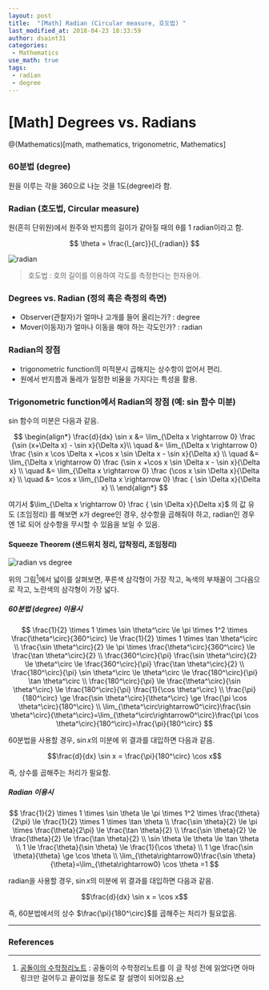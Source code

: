 ```yaml
---
layout: post
title:  "[Math] Radian (Circular measure, 호도법) "
last_modified_at: 2018-04-23 18:33:59
author: dsaint31
categories: 
 - Mathematics
use_math: true
tags: 
 - radian
 - degree
---
```


# [Math] Degrees vs. Radians
@(Mathematics)[math, mathematics, trigonometric, Mathematics]

### 60분법 (degree)

원을 이루는 각을 360으로 나눈 것을 1도(degree)라 함.

### Radian (호도법, Circular measure)

원(흔히 단위원)에서 원주와 반지름의 길이가 같아질 때의 θ를 1 radian이라고 함.

$$  
\theta = \frac{l_{arc}}{l_{radian}} 
$$

![radian](https://docs.google.com/drawings/d/e/2PACX-1vQcUiUPcrTIEeWFE59QPqZO240PVaYSRZGBsB9B_RNMhmP5NrT5H6JWxTIaXNb0D0Y-F8K8FhCUREka/pub?w=142&h=1400)

> 호도법 : 호의 길이를 이용하여 각도를 측정한다는 한자용어.

### Degrees vs. Radian (정의 혹은 측정의 측면)

* Observer(관찰자)가 얼마나 고개를 들어 올리는가? : degree
* Mover(이동자)가 얼마나 이동을 해야 하는 각도인가? : radian

### Radian의 장점

* trigonometric function의 미적분시 곱해지는 상수항이 없어서 편리.
* 원에서 반지름과 둘레가 일정한 비율을 가지다는 특성을 활용.

### Trigonometric function에서 Radian의 장점 (예: sin 함수 미분)

sin 함수의 미분은 다음과 같음.

$$ 
\begin{align*}
\frac{d}{dx} \sin x &= \lim_{\Delta x \rightarrow 0} \frac {\sin (x+\Delta x) - \sin x}{\Delta x}\\
\quad &= \lim_{\Delta x \rightarrow 0} \frac {\sin x \cos \Delta x +\cos x \sin \Delta x - \sin x}{\Delta x} \\
\quad &= \lim_{\Delta x \rightarrow 0} \frac {\sin x  +\cos x \sin \Delta x - \sin x}{\Delta x} \\
\quad &= \lim_{\Delta x \rightarrow 0} \frac {\cos x \sin \Delta x}{\Delta x} \\
\quad &= \cos x \lim_{\Delta x \rightarrow 0} \frac { \sin \Delta x}{\Delta x} \\
\end{align*}
$$

여기서 $\lim_{\Delta x \rightarrow 0} \frac { \sin \Delta x}{\Delta x}$ 의 값 유도 (조임정리) 를 해보면 x가 degree인 경우, 상수항을 곱해줘야 하고, radian인 경우엔 1로 되어 상수항을 무시할 수 있음을 보일 수 있음.

#### Squeeze Theorem (샌드위치 정리, 압착정리, 조임정리)

![radian vs degree](https://docs.google.com/drawings/d/e/2PACX-1vRucnWqNHi9yEc2s2G-HZ6KHH9h8B7sZ7M2sLox5uAwyG4MnxZFyegnR2V35zHqMGnrzfBZt0Mp7a1w/pub?w=500&h=357)

위의 그림[^공돌이의 수학정리노트]에서 넓이를 살펴보면, 푸른색 삼각형이 가장 작고, 녹색의 부채꼴이 그다음으로 작고, 노란색의 삼각형이 가장 넓다.

##### 60분법 (degree) 이용시

$$
\frac{1}{2} \times 1 \times \sin \theta^\circ \le \pi \times 1^2 \times \frac{\theta^\circ}{360^\circ} \le \frac{1}{2} \times 1 \times \tan \theta^\circ \\
\frac{\sin \theta^\circ}{2} \le \pi \times \frac{\theta^\circ}{360^\circ} \le \frac{\tan \theta^\circ}{2} \\
\frac{360^\circ}{\pi} \frac{\sin \theta^\circ}{2} \le \theta^\circ \le \frac{360^\circ}{\pi} \frac{\tan \theta^\circ}{2} \\ 
\frac{180^\circ}{\pi} \sin \theta^\circ \le \theta^\circ \le \frac{180^\circ}{\pi} \tan \theta^\circ \\
\frac{180^\circ}{\pi}  \le \frac{\theta^\circ}{\sin \theta^\circ} \le \frac{180^\circ}{\pi} \frac{1}{\cos \theta^\circ} \\
\frac{\pi}{180^\circ}  \ge \frac{\sin \theta^\circ}{\theta^\circ} \ge \frac{\pi \cos \theta^\circ}{180^\circ} \\
\lim_{\theta^\circ\rightarrow0^\circ}\frac{\sin \theta^\circ}{\theta^\circ}=\lim_{\theta^\circ\rightarrow0^\circ}\frac{\pi \cos \theta^\circ}{180^\circ}=\frac{\pi}{180^\circ}
$$ 

60분법을 사용할 경우, $\sin x$의 미분에 위 결과를 대입하면 다음과 같음.

$$\frac{d}{dx} \sin x = \frac{\pi}{180^\circ} \cos x$$

즉, 상수를 곱해주는 처리가 필요함.

##### Radian 이용시 

$$
\frac{1}{2} \times 1 \times \sin \theta \le \pi \times 1^2 \times \frac{\theta}{2\pi} \le \frac{1}{2} \times 1 \times \tan \theta \\
\frac{\sin \theta}{2} \le \pi \times \frac{\theta}{2\pi} \le \frac{\tan \theta}{2} \\
\frac{\sin \theta}{2} \le \frac{\theta}{2} \le \frac{\tan \theta}{2} \\ 
\sin \theta \le \theta \le \tan \theta \\ 
1  \le \frac{\theta}{\sin \theta} \le  \frac{1}{\cos \theta} \\
1  \ge \frac{\sin \theta}{\theta} \ge \cos \theta \\
\lim_{\theta\rightarrow0}\frac{\sin \theta}{\theta}=\lim_{\theta\rightarrow0} \cos \theta =1
$$

radian을 사용할 경우, $\sin x$의 미분에 위 결과를 대입하면 다음과 같음.

$$\frac{d}{dx} \sin x = \cos x$$

즉, 60분법에서의 상수 $\frac{\pi}{180^\circ}$를 곱해주는 처리가 필요없음.

--------

### References

[^공돌이의 수학정리노트]: [공돌이의 수학정리노트](https://wikidocs.net/4094) : 공돌이의 수학정리노트를 이 글 작성 전에 읽었다면 아마 링크만 걸어두고 끝이었을 정도로 잘 설명이 되어있음. 
